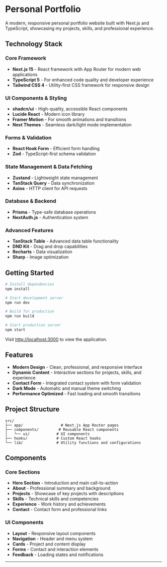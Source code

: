 # Personal Portfolio

A modern, responsive personal portfolio website built with Next.js and TypeScript, showcasing my projects, skills, and professional experience.

## Technology Stack

### Core Framework
- **Next.js 15** - React framework with App Router for modern web applications
- **TypeScript 5** - For enhanced code quality and developer experience
- **Tailwind CSS 4** - Utility-first CSS framework for responsive design

### UI Components & Styling
- **shadcn/ui** - High-quality, accessible React components
- **Lucide React** - Modern icon library
- **Framer Motion** - For smooth animations and transitions
- **Next Themes** - Seamless dark/light mode implementation

### Forms & Validation
- **React Hook Form** - Efficient form handling
- **Zod** - TypeScript-first schema validation

### State Management & Data Fetching
- **Zustand** - Lightweight state management
- **TanStack Query** - Data synchronization
- **Axios** - HTTP client for API requests

### Database & Backend
- **Prisma** - Type-safe database operations
- **NextAuth.js** - Authentication system

### Advanced Features
- **TanStack Table** - Advanced data table functionality
- **DND Kit** - Drag and drop capabilities
- **Recharts** - Data visualization
- **Sharp** - Image optimization

## Getting Started

```bash
# Install dependencies
npm install

# Start development server
npm run dev

# Build for production
npm run build

# Start production server
npm start
```

Visit [http://localhost:3000](http://localhost:3000) to view the application.

## Features

- **Modern Design** - Clean, professional, and responsive interface
- **Dynamic Content** - Interactive sections for projects, skills, and experience
- **Contact Form** - Integrated contact system with form validation
- **Dark Mode** - Automatic and manual theme switching
- **Performance Optimized** - Fast loading and smooth transitions

## Project Structure

```
src/
├── app/                 # Next.js App Router pages
├── components/         # Reusable React components
│   └── ui/            # UI components
├── hooks/             # Custom React hooks
└── lib/               # Utility functions and configurations
```

## Components

### Core Sections
- **Hero Section** - Introduction and main call-to-action
- **About** - Professional summary and background
- **Projects** - Showcase of key projects with descriptions
- **Skills** - Technical skills and competencies
- **Experience** - Work history and achievements
- **Contact** - Contact form and professional links

### UI Components
- **Layout** - Responsive layout components
- **Navigation** - Header and menu system
- **Cards** - Project and content display
- **Forms** - Contact and interaction elements
- **Feedback** - Loading states and notifications

---

